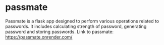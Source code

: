 # passmate
Passmate is a flask app designed to perform various operations related to passwords. It includes calculating strength of password, generating password and storing passwords.
Link to passmate: https://passmate.onrender.com/
